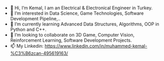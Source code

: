 - 👋 Hi, I’m Kemal, I am an Electrical & Electronical Engineer in Turkey.
- 👀 I’m interested in Data Science, Game Technologies, Software Development Pipeline,..
- 🌱 I’m currently learning Advanced Data Structures, Algorithms, OOP in Python and C++.
- 💞️ I’m looking to collaborate on 3D Game, Computer Vision, Reinforcement Learning, Software Development Projects.
- 📫 My Linkedin: https://www.linkedin.com/in/muhammed-kemal-%C3%B6zcan-495619163/


<!---
mkemalozcan/mkemalozcan is a ✨ special ✨ repository because its `README.md` (this file) appears on your GitHub profile.
You can click the Preview link to take a look at your changes.
--->
